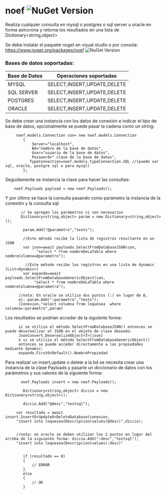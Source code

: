 # noef  ![NuGet Version](http://img.shields.io/static/v1?label=Arsoftcr&message=La%20mejor%20tecnología&color=blue)

Realiza cualquier consulta  en mysql o postgres o sql server u oracle en forma asíncrona y retorna los resultados en una lista de Dictionary<string,object>


Se debe instalar el paquete nuget en visual studio o por consola: https://www.nuget.org/packages/noef  ![NuGet Version](http://img.shields.io/static/v1?label=Nuget&message=3.0.1&color=blue)

### Bases de datos soportadas:

|Base de Datos|Operaciones soportadas|
| ------------------- | ------------------- |
|MYSQL|SELECT,INSERT,UPDATE,DELETE|
|SQL SERVER|SELECT,INSERT,UPDATE,DELETE|
|POSTGRES|SELECT,INSERT,UPDATE,DELETE|
|ORACLE|SELECT,INSERT,UPDATE,DELETE|


Se debe crear una instancia con los datos de conexión e indicar el tipo de base de datos, opcionalmente se puede pasar la cadena como un string:
  
         noef.models.Connection con= new noef.models.Connection
            {
                Server="localhost",
                Bd="nombre de la base de datos",
                User="usuario de la base de datos",
                Password=" clave de la base de datos",
               TypeConnection=noef.models.typeConnection.SQL //(puede ser sql, oracle, postgre sql o para mysql)
            };

      
 Seguidamente se instancia la clase para hacer las consultas:
 
        noef.Payloads payload = new noef.Payloads();
        
        
Y por último se hace la consulta pasando como parámetro la instancia de la conexión y la consulta sql:

           // Se agregan los parámetros si son necesarios
           Dictionary<string,object> param = new Dictionary<string,object>();

            param.Add("@parametro","tests");
            
            //Este método recibe la lista de registros resultante en un JSON
            var json=await payloads.SelectFromDatabaseJSON(con,
                  "select * from nombreDeLaTabla where nombreColumna=@parametro");
             
             //Este método recibe los registros en una lista de dynamic (List<dynamic>)
            var expando=await payloads.SelectFromDatabaseGenericObject(con, 
                 "select * from nombreDeLaTabla where nombreColumna=@parametro");
            
          //nota: En oracle se utiliza dos puntos (:) en lugar de @, 
          ej: param.Add(":parametro","tests");
          (conexion,"select columna from loquesea  where         columna=:parametro",param)
   
Los resultados se podrian acceder de la siguiente forma:

          si se utiliza el método SelectFromDatabaseJSON() entonces se puede deserealizar el JSON en el objeto de clase deseado:
          JsonConvert.DeserealizeObject<T>(json)
          o si se utiliza el método SelectFromDatabaseGenericObject() 
          entonces se puede acceder directamente a las propiedades mediante dynamic:
          expando.FirstOrDefault().NombrePropiedad
          
Para realizar un insert,update o delete a la bd se necesita crear una instancia de la clase Payloads y pasarle un diccionario de datos con los parámetros y sus valores de la siguiente forma:


           noef.Payloads insert = new noef.Payloads();

            Dictionary<string,object> diccio = new Dictionary<string,object>();

            diccio.Add("@desc","testsql");

         var resultado = await insert.InsertOrUpdateOrDeleteDatabase(conexion,
         "insert into loquesea(Descripcion)values(@desc)",diccio);
         
         
         //nota: en oracle se deben utilizar los 2 puntos en lugar del arroba de la siguiente forma: diccio.Add(":desc","testsql");
         "insert into loquesea(Descripcion)values(:desc)"
                  

            if (resultado == 0)
            {
                // ERROR
            }
            else
            {
                // OK
            }
          
          
          
     
          
       
